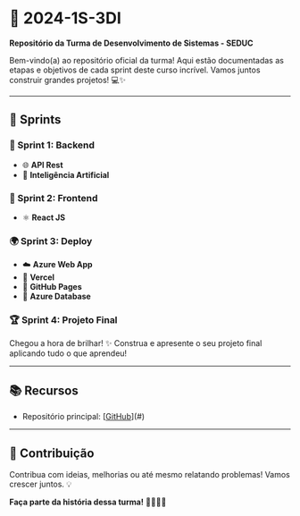 # 🚀 2024-1S-3DI  
**Repositório da Turma de Desenvolvimento de Sistemas - SEDUC**  

Bem-vindo(a) ao repositório oficial da turma! Aqui estão documentadas as etapas e objetivos de cada sprint deste curso incrível. Vamos juntos construir grandes projetos! 💻✨  

---

## 🌟 Sprints  

### 🏁 Sprint 1: Backend  
- 🌐 **API Rest**  
- 🤖 **Inteligência Artificial**  

### 🎨 Sprint 2: Frontend  
- ⚛️ **React JS**  

### 🌍 Sprint 3: Deploy  
- ☁️ **Azure Web App**  
- 🚀 **Vercel**  
- 📄 **GitHub Pages**  
- 💾 **Azure Database**  

### 🏆 Sprint 4: Projeto Final  
Chegou a hora de brilhar! ✨ Construa e apresente o seu projeto final aplicando tudo o que aprendeu!  

---

## 📚 Recursos  
- Repositório principal: [[GitHub](https://github.com/senai-desenvolvimento/2024-1S-3DI)](#)  

---

## 🤝 Contribuição  
Contribua com ideias, melhorias ou até mesmo relatando problemas! Vamos crescer juntos. 💡  

**Faça parte da história dessa turma!** 👩‍💻👨‍💻  
